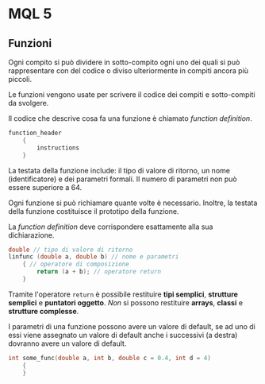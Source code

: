 # MQL 5

## Funzioni

Ogni compito si può dividere in sotto-compito ogni uno dei quali si può rappresentare con del codice o diviso ulteriormente in compiti ancora più piccoli.

Le funzioni vengono usate per scrivere il codice dei compiti e sotto-compiti da svolgere.

Il codice che descrive cosa fa una funzione è chiamato *function definition*.

```C++
function_header
    {
        instructions
    }
```

La testata della funzione include: il tipo di valore di ritorno, un nome (identificatore) e dei parametri formali. Il numero di parametri non può essere superiore a 64.

Ogni funzione si può richiamare quante volte è necessario. Inoltre, la testata della funzione costituisce il prototipo della funzione.

La *function definition* deve corrispondere esattamente alla sua dichiarazione.

```C++
double // tipo di valore di ritorno
linfunc (double a, double b) // nome e parametri
    { // operatore di composizione
        return (a + b); // operatore return
    }
```

Tramite l'operatore `return` è possibile restituire **tipi semplici**, **strutture semplici** e **puntatori oggetto**. *Non* si possono restituire **arrays**, **classi** e **strutture complesse**.

I parametri di una funzione possono avere un valore di default, se ad uno di essi viene assegnato un valore di default anche i successivi (a destra) dovranno avere un valore di default.

```C++
int some_func(double a, int b, double c = 0.4, int d = 4)
    {
    }
```
